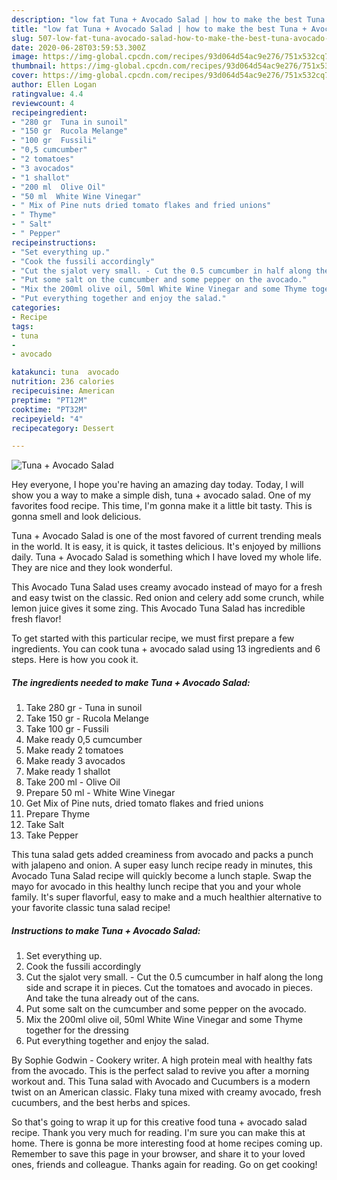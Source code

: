 ```yaml
---
description: "low fat Tuna + Avocado Salad | how to make the best Tuna + Avocado Salad"
title: "low fat Tuna + Avocado Salad | how to make the best Tuna + Avocado Salad"
slug: 507-low-fat-tuna-avocado-salad-how-to-make-the-best-tuna-avocado-salad
date: 2020-06-28T03:59:53.300Z
image: https://img-global.cpcdn.com/recipes/93d064d54ac9e276/751x532cq70/tuna-avocado-salad-recipe-main-photo.jpg
thumbnail: https://img-global.cpcdn.com/recipes/93d064d54ac9e276/751x532cq70/tuna-avocado-salad-recipe-main-photo.jpg
cover: https://img-global.cpcdn.com/recipes/93d064d54ac9e276/751x532cq70/tuna-avocado-salad-recipe-main-photo.jpg
author: Ellen Logan
ratingvalue: 4.4
reviewcount: 4
recipeingredient:
- "280 gr  Tuna in sunoil"
- "150 gr  Rucola Melange"
- "100 gr  Fussili"
- "0,5 cumcumber"
- "2 tomatoes"
- "3 avocados"
- "1 shallot"
- "200 ml  Olive Oil"
- "50 ml  White Wine Vinegar"
- " Mix of Pine nuts dried tomato flakes and fried unions"
- " Thyme"
- " Salt"
- " Pepper"
recipeinstructions:
- "Set everything up."
- "Cook the fussili accordingly"
- "Cut the sjalot very small. - Cut the 0.5 cumcumber in half along the long side and scrape it in pieces. Cut the tomatoes and avocado in pieces. And take the tuna already out of the cans."
- "Put some salt on the cumcumber and some pepper on the avocado."
- "Mix the 200ml olive oil, 50ml White Wine Vinegar and some Thyme together for the dressing"
- "Put everything together and enjoy the salad."
categories:
- Recipe
tags:
- tuna
- 
- avocado

katakunci: tuna  avocado 
nutrition: 236 calories
recipecuisine: American
preptime: "PT12M"
cooktime: "PT32M"
recipeyield: "4"
recipecategory: Dessert

---
```



![Tuna + Avocado Salad](https://img-global.cpcdn.com/recipes/93d064d54ac9e276/751x532cq70/tuna-avocado-salad-recipe-main-photo.jpg)

Hey everyone, I hope you're having an amazing day today. Today, I will show you a way to make a simple dish, tuna + avocado salad. One of my favorites food recipe. This time, I'm gonna make it a little bit tasty. This is gonna smell and look delicious.

Tuna + Avocado Salad is one of the most favored of current trending meals in the world. It is easy, it is quick, it tastes delicious. It's enjoyed by millions daily. Tuna + Avocado Salad is something which I have loved my whole life. They are nice and they look wonderful.

This Avocado Tuna Salad uses creamy avocado instead of mayo for a fresh and easy twist on the classic. Red onion and celery add some crunch, while lemon juice gives it some zing. This Avocado Tuna Salad has incredible fresh flavor!


To get started with this particular recipe, we must first prepare a few ingredients. You can cook tuna + avocado salad using 13 ingredients and 6 steps. Here is how you cook it.

<!--inarticleads1-->

##### The ingredients needed to make Tuna + Avocado Salad:

1. Take 280 gr - Tuna in sunoil
1. Take 150 gr - Rucola Melange
1. Take 100 gr - Fussili
1. Make ready 0,5 cumcumber
1. Make ready 2 tomatoes
1. Make ready 3 avocados
1. Make ready 1 shallot
1. Take 200 ml - Olive Oil
1. Prepare 50 ml - White Wine Vinegar
1. Get  Mix of Pine nuts, dried tomato flakes and fried unions
1. Prepare  Thyme
1. Take  Salt
1. Take  Pepper


This tuna salad gets added creaminess from avocado and packs a punch with jalapeno and onion. A super easy lunch recipe ready in minutes, this Avocado Tuna Salad recipe will quickly become a lunch staple. Swap the mayo for avocado in this healthy lunch recipe that you and your whole family. It&#39;s super flavorful, easy to make and a much healthier alternative to your favorite classic tuna salad recipe! 

<!--inarticleads2-->

##### Instructions to make Tuna + Avocado Salad:

1. Set everything up.
1. Cook the fussili accordingly
1. Cut the sjalot very small. - Cut the 0.5 cumcumber in half along the long side and scrape it in pieces. Cut the tomatoes and avocado in pieces. And take the tuna already out of the cans.
1. Put some salt on the cumcumber and some pepper on the avocado.
1. Mix the 200ml olive oil, 50ml White Wine Vinegar and some Thyme together for the dressing
1. Put everything together and enjoy the salad.


By Sophie Godwin - Cookery writer. A high protein meal with healthy fats from the avocado. This is the perfect salad to revive you after a morning workout and. This Tuna salad with Avocado and Cucumbers is a modern twist on an American classic. Flaky tuna mixed with creamy avocado, fresh cucumbers, and the best herbs and spices. 

So that's going to wrap it up for this creative food tuna + avocado salad recipe. Thank you very much for reading. I'm sure you can make this at home. There is gonna be more interesting food at home recipes coming up. Remember to save this page in your browser, and share it to your loved ones, friends and colleague. Thanks again for reading. Go on get cooking!
